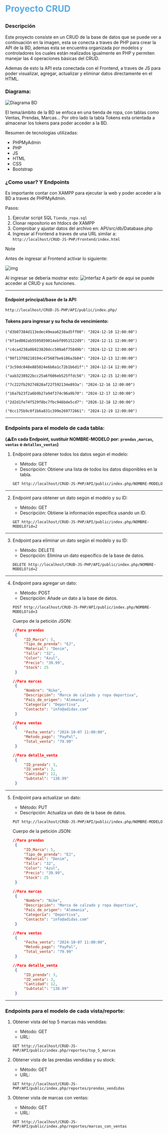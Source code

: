 # <p style="color: rgb(93, 173, 226);"> Proyecto CRUD </p>

### Descripción

Este proyecto consiste en un CRUD de la base de datos que se puede ver a continuación en la imagen,
esta se conecta a traves de PHP para crear la API de la BD, ademas esta se encuentra organizada por modelos y
controladores los cuales están realizados igualmente en PHP y permiten manejar las 4 operaciones básicas del CRUD.

Ademas de esto la API esta conectada con el Frontend, a traves de JS para poder visualizar, agregar, actualizar y eliminar datos directamente en el HTML.

### Diagrama:

![Diagrama BD](Diagrama.png "Diagrama BD")

El tema/ámbito de la BD se enfoca en una tienda de ropa, con tablas como Ventas, Prendas, Marcas...
Por otro lado la tabla Tokens esta orientada a almacenar los tokens para poder acceder a la BD.

Resumen de tecnologias utilizadas:

- PHPMyAdmin
- PHP
- JS
- HTML
- CSS
- Bootstrap

### ¿Como usar? Y Endpoints

Es importante contar con XAMPP para ejecutar la web y poder acceder a la BD a traves de PHPMyAdmin.

Pasos:

1. Ejecutar script SQL `Tienda_ropa.sql`
2. Clonar repositorio en htdocs de XAMPP
3. Comprobar y ajustar datos del archivo en: API/src/db/Database.php
4. Ingresar al Frontend a traves de una URL similar a: `http://localhost/CRUD-JS-PHP/Frontend/index.html`

> [!NOTE]
> Antes de ingresar al Frontend activar lo siguiente:
>
> ![img](./image-xampp.png)

Al ingresar se debería mostrar esto:
![interfaz](image-interfaz.png)
A partir de aqui se puede acceder al CRUD y sus funciones.

---

#### Endpoint principal/base de la API:

`http://localhost/CRUD-JS-PHP/API/public/index.php/`

#### Tokens para ingresar y su fecha de vencimiento:

```
("d3b07384d113edec49eaa6238ad5ff00": "2024-12-10 12:00:00")

("6f1ed002ab5595859014ebf0951522d9": "2024-12-11 12:00:00")

("c4ca4238a0b923820dcc509a6f75849b": "2024-12-12 12:00:00")

("98f13708210194c475687be6106a3b84": "2024-12-13 12:00:00")

("3c59dc048e885024e6b0a1c72b1b6d1f":" 2024-12-14 12:00:00")

("aab3238922bcc25a6f606eb525ffdc56": "2024-12-15 12:00:00")

("7c222fb2927d828af22f592134e893a": "2024-12-16 12:00:00")

("16a7b23f2a6b9b27a94f374c96a9b70": "2024-12-17 12:00:00")

("2d2d1fe74f529f8bc7fbc946bde5cd7": "2026-12-18 12:00:00")

("0cc175b9c0f1b6a831c399e269772661": "2024-12-19 12:00:00")
```

---

### Endpoints para el modelo de cada tabla:

**(⚠️En cada Endpoint, sustituir NOMBRE-MODELO por: `prendas` ,`marcas`, `ventas` o `detalles_ventas`)**

1. Endpoint para obtener todos los datos según el modelo:

   - Método: GET
   - Descripción: Obtiene una lista de todos los datos disponibles en la tabla.

   ```http
   GET http://localhost/CRUD-JS-PHP/API/public/index.php/NOMBRE-MODELO
   ```

---

2. Endpoint para obtener un dato según el modelo y su ID:

   - Método: GET
   - Descripción: Obtiene la información específica usando un ID.

   ```http
   GET http://localhost/CRUD-JS-PHP/API/public/index.php/NOMBRE-MODELO?id=2
   ```

---

3. Endpoint para eliminar un dato según el modelo y su ID:

   - Método: DELETE
   - Descripción: Elimina un dato específico de la base de datos.

   ```http
   DELETE http://localhost/CRUD-JS-PHP/API/public/index.php/NOMBRE-MODELO?id=2
   ```

---

4. Endpoint para agregar un dato:

   - Método: POST
   - Descripción: Añade un dato a la base de datos.

   ```http
   POST http://localhost/CRUD-JS-PHP/API/public/index.php/NOMBRE-MODELO?id=3
   ```

   Cuerpo de la petición JSON:

   ```json
   //Para prendas
    {
        "ID_Marca": 5,
        "Tipo_de_prenda": "EJ",
        "Material": "Denim",
        "Talla": "32",
        "Color": "Azul",
        "Precio": "39.99",
        "Stock": 25
    }

   //Para marcas
    {
        "Nombre": "Nike",
        "Descripción": "Marca de calzado y ropa deportiva",
        "País_de_origen": "Alemania",
        "Categoría": "Deportiva",
        "Contacto": "info@adidas.com"
    }

   //Para ventas
    {
        "Fecha_venta": "2024-10-07 11:00:00",
        "Metodo_pago": "PayPal",
        "Total_venta": "79.99"
    }

   //Para detalle_venta
    {
        "ID_prenda": 3,
        "ID_venta": 3,
        "Cantidad": 12,
        "Subtotal": "138.99"
    }
   ```

---

5. Endpoint para actualizar un dato:

   - Método: PUT
   - Descripción: Actualiza un dato de la base de datos.

   ```http
   PUT http://localhost/CRUD-JS-PHP/API/public/index.php/NOMBRE-MODELO
   ```

   Cuerpo de la petición JSON:

   ```json
   //Para prendas
    {
        "ID_Marca": 5,
        "Tipo_de_prenda": "EJ",
        "Material": "Denim",
        "Talla": "32",
        "Color": "Azul",
        "Precio": "39.99",
        "Stock": 25
    }

   //Para marcas
    {
        "Nombre": "Nike",
        "Descripción": "Marca de calzado y ropa deportiva",
        "País_de_origen": "Alemania",
        "Categoría": "Deportiva",
        "Contacto": "info@adidas.com"
    }

   //Para ventas
    {
        "Fecha_venta": "2024-10-07 11:00:00",
        "Metodo_pago": "PayPal",
        "Total_venta": "79.99"
    }

   //Para detalle_venta
    {
        "ID_prenda": 3,
        "ID_venta": 3,
        "Cantidad": 12,
        "Subtotal": "138.99"
    }
   ```

---

### Endpoints para el modelo de cada vista/reporte:

1. Obtener vista del top 5 marcas más vendidas:

   - Método: GET
   - URL:

   ```http
   GET http://localhost/CRUD-JS-PHP/API/public/index.php/reportes/top_5_marcas
   ```

2. Obtener vista de las prendas vendidas y su stock:

   - Método: GET
   - URL:

   ```http
   GET http://localhost/CRUD-JS-PHP/API/public/index.php/reportes/prendas_vendidas
   ```

3. Obtener vista de marcas con ventas:
   - Método: GET
   - URL:
   ```http
   GET http://localhost/CRUD-JS-PHP/API/public/index.php/reportes/marcas_con_ventas
   ```
